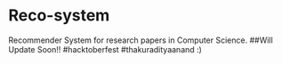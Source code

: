 # Reco-system
Recommender System for research papers in Computer Science.
##Will Update Soon!!
#hacktoberfest #thakuradityaanand :)
